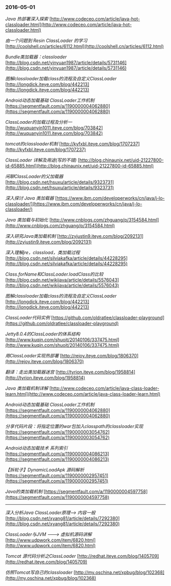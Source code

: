 ### 2016-05-01
*Java 热部署深入探索*		[http://www.codeceo.com/article/java-hot-classloader.html](http://www.codeceo.com/article/java-hot-classloader.html)

*由一个问题到 Resin ClassLoader 的学习*	[http://coolshell.cn/articles/6112.html](http://coolshell.cn/articles/6112.html)

*Bundle类加载器：classloader*		[http://blog.csdn.net/yinyuan1987/article/details/5731146](http://blog.csdn.net/yinyuan1987/article/details/5731146)

*图解classloader加载class的流程及自定义ClassLoader*	[http://longdick.iteye.com/blog/442213](http://longdick.iteye.com/blog/442213)

*Android动态加载基础 ClassLoader工作机制*	[https://segmentfault.com/a/1190000004062880](https://segmentfault.com/a/1190000004062880)

*ClassLoader的加载过程及分析一*	[http://wuquanyin1011.iteye.com/blog/703842](http://wuquanyin1011.iteye.com/blog/703842)

*tomcat的classloader机制*	[http://kyfxbl.iteye.com/blog/1707237](http://kyfxbl.iteye.com/blog/1707237)

*ClassLoader 详解及用途(写的不错)*	[http://blog.chinaunix.net/uid-21227800-id-65885.html](http://blog.chinaunix.net/uid-21227800-id-65885.html)

*闲聊ClassLoader的父加载器*	[http://blog.csdn.net/hsuxu/article/details/9323731](http://blog.csdn.net/hsuxu/article/details/9323731)

*深入探讨 Java 类加载器*		[https://www.ibm.com/developerworks/cn/java/j-lo-classloader/](https://www.ibm.com/developerworks/cn/java/j-lo-classloader/)

*Java 类加载与初始化*		[http://www.cnblogs.com/zhguang/p/3154584.html](http://www.cnblogs.com/zhguang/p/3154584.html)

*深入研究Java类加载机制*	[http://zyjustin9.iteye.com/blog/2092131](http://zyjustin9.iteye.com/blog/2092131)

*深入理解jre，classload，类加载过程*	[http://blog.csdn.net/silviakafka/article/details/44228295](http://blog.csdn.net/silviakafka/article/details/44228295)

*Class.forName和ClassLoader.loadClass的比较*		[http://blog.csdn.net/wikijava/article/details/5576043](http://blog.csdn.net/wikijava/article/details/5576043)

*图解classloader加载class的流程及自定义ClassLoader*	[http://longdick.iteye.com/blog/442213](http://longdick.iteye.com/blog/442213)

*ClassLoader代码实例*	[https://github.com/oldratlee/classloader-playground](https://github.com/oldratlee/classloader-playground)

*Jetty8.0.4的ClassLoader的体系结构*	[http://www.kuqin.com/shuoit/20140106/337475.html](http://www.kuqin.com/shuoit/20140106/337475.html)

*用ClassLoader实现热部署*		[http://rejoy.iteye.com/blog/1806370](http://rejoy.iteye.com/blog/1806370)

*翻译：走出类加载器迷宫*	[http://tyrion.iteye.com/blog/1958814](http://tyrion.iteye.com/blog/1958814)

*Java 类加载机制详解*		[http://www.codeceo.com/article/java-class-loader-learn.html](http://www.codeceo.com/article/java-class-loader-learn.html)

*Android动态加载基础 ClassLoader工作机制*	[https://segmentfault.com/a/1190000004062880](https://segmentfault.com/a/1190000004062880)

*分享代码片段：将指定位置的war包加入classpath的classloader实现*	[https://segmentfault.com/a/1190000003054762](https://segmentfault.com/a/1190000003054762)

*Android动态加载技术 系列索引*		[https://segmentfault.com/a/1190000004086213](https://segmentfault.com/a/1190000004086213)

*【拆轮子】DynamicLoadApk 源码解析*	[https://segmentfault.com/a/1190000002957451](https://segmentfault.com/a/1190000002957451)

*Java的类加载机制*	[https://segmentfault.com/a/1190000004597758](https://segmentfault.com/a/1190000004597758)

-------------------------------------------

*深入分析Java ClassLoader原理--> 内容一般*	[http://blog.csdn.net/xyang81/article/details/7292380](http://blog.csdn.net/xyang81/article/details/7292380)

*ClassLoader与JVM ---> 虚拟机源码讲解*	[http://www.udpwork.com/item/6820.html](http://www.udpwork.com/item/6820.html)

*Tomcat 源代码分析之ClassLoader*		[http://redhat.iteye.com/blog/1405709](http://redhat.iteye.com/blog/1405709)

*仿照Tomcat写自己的classloader*	[http://my.oschina.net/xpbug/blog/102368](http://my.oschina.net/xpbug/blog/102368)